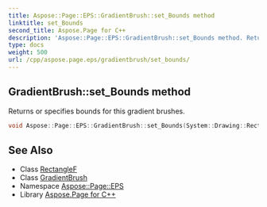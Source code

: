 ```yaml
---
title: Aspose::Page::EPS::GradientBrush::set_Bounds method
linktitle: set_Bounds
second_title: Aspose.Page for C++
description: 'Aspose::Page::EPS::GradientBrush::set_Bounds method. Returns or specifies bounds for this gradient brushes in C++.'
type: docs
weight: 500
url: /cpp/aspose.page.eps/gradientbrush/set_bounds/
---
```

## GradientBrush::set_Bounds method


Returns or specifies bounds for this gradient brushes.

```cpp
void Aspose::Page::EPS::GradientBrush::set_Bounds(System::Drawing::RectangleF value)
```

## See Also

* Class [RectangleF](../../../system.drawing/rectanglef/)
* Class [GradientBrush](../)
* Namespace [Aspose::Page::EPS](../../)
* Library [Aspose.Page for C++](../../../)
